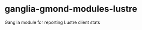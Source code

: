 ganglia-gmond-modules-lustre
============================

Ganglia module for reporting Lustre client stats